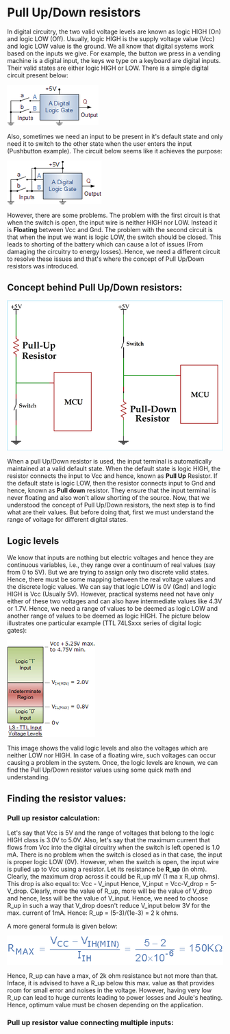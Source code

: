 # Pull Up/Down resistors
In digital circuitry, the two valid voltage levels are known as logic HIGH (On) and logic LOW (Off). Usually, logic HIGH is the supply voltage value (Vcc) and logic LOW value is the ground. We all know that digital systems work based on the inputs we give. For example, the button we press in a vending machine is a digital input, the keys we type on a keyboard are digital inputs. Their valid states are either logic HIGH or LOW. There is a simple digital circuit present below:

![temp](https://github.com/CFI-Electronics-Club/Dev-Board-Documentation/blob/main/Getting%20Started/Images/logic2.jpg)

Also, sometimes we need an input to be present in it's default state and only need it to switch to the other state when the user enters the input (Pushbutton example). The circuit below seems like it achieves the purpose:

![temp](https://github.com/CFI-Electronics-Club/Dev-Board-Documentation/blob/main/Getting%20Started/Images/logic1.jpg)

However, there are some problems. The problem with the first circuit is that when the switch is open, the input wire is neither HIGH nor LOW. Instead it is **Floating** between Vcc and Gnd. The problem with the second circuit is that when the input we want is logic LOW, the switch should be closed. This leads to shorting of the battery which can cause a lot of issues (From damaging the circuitry to energy losses). Hence, we need a different circuit to resolve these issues and that's where the concept of Pull Up/Down resistors was introduced.

## Concept behind Pull Up/Down resistors:

![temp](https://github.com/CFI-Electronics-Club/Dev-Board-Documentation/blob/main/Getting%20Started/Images/pullupdown.jpg)

When a pull Up/Down resistor is used, the input terminal is automatically maintained at a valid default state. When the default state is logic HIGH, the resistor connects the input to Vcc and hence, known as **Pull Up** Resistor. If the default state is logic LOW, then the resistor connects input to Gnd and hence, known as **Pull down** resistor. They ensure that the input terminal is never floating and also won't allow shorting of the source. Now, that we understood the concept of Pull Up/Down resistors, the next step is to find what are their values. But before doing that, first we must understand the range of voltage for different digital states. 

## Logic levels
We know that inputs are nothing but electric voltages and hence they are continuous variables, i.e., they range over a continuum of real values (say from 0 to 5V). But we are trying to assign only two discrete valid states. Hence, there must be some mapping between the real voltage values and the discrete logic values. We can say that logic LOW is 0V (Gnd) and logic HIGH is Vcc (Usually 5V). However, practical systems need not have only either of these two voltages and can also have intermediate values like 4.3V or 1.7V. Hence, we need a range of values to be deemed as logic LOW and another range of values to be deemed as logic HIGH. The picture below illustrates one particular example (TTL 74LSxxx series of digital logic gates):

![temp](https://github.com/CFI-Electronics-Club/Dev-Board-Documentation/blob/main/Getting%20Started/Images/logiclevels.jpg)

This image shows the valid logic levels and also the voltages which are neither LOW nor HIGH. In case of a floating wire, such voltages can occur causing a problem in the system. Once, the logic levels are known, we can find the Pull Up/Down resistor values using some quick math and understanding.

## Finding the resistor values:

### Pull up resistor calculation:
Let's say that Vcc is 5V and the range of voltages that belong to the logic HIGH class is 3.0V to 5.0V. Also, let's say that the maximum current that flows from Vcc into the digital circuitry when the switch is left opened is 1.0 mA. There is no problem when the switch is closed as in that case, the input is proper logic LOW (0V). However, when the switch is open, the input wire is pulled up to Vcc using a resistor. Let its resistance be **R_up** (in ohm). Clearly, the maximum drop across it could be R_up mV
(1 ma x R_up ohms). This drop is also equal to:
                                             Vcc - V_input
Hence, V_input = Vcc-V_drop = 5-V_drop. Clearly, more the value of R_up, more will be the value of V_drop and hence, less will be the value of V_input. Hence, we need to choose R_up in such a way that V_drop doesn't reduce V_input below 3V for the max. current of 1mA. Hence:
                                             R_up = (5-3)/(1e-3) = 2 k ohms.
                                
A more general formula is given below:

![temp](https://github.com/CFI-Electronics-Club/Dev-Board-Documentation/blob/main/Getting%20Started/Images/pullupval.jpg)

Hence, R_up can have a max, of 2k ohm resistance but not more than that. Inface, it is advised to have a R_up below this max. value as that provides room for small error and noises in the voltage. However, having very low R_up can lead to huge currents leading to power losses and Joule's heating. Hence, optimum value must be chosen depending on the application. 

### Pull up resistor value connecting multiple inputs:
